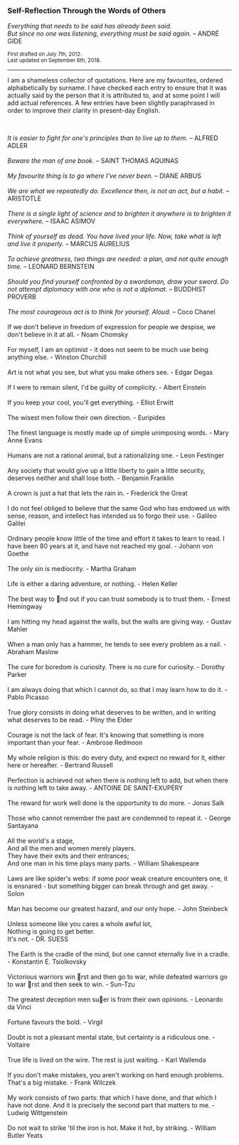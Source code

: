 
### Self-Reflection Through the Words of Others

*Everything that needs to be said has already been said.\
But since no one was listening, everything must be said again.* &ndash; ANDRÉ GIDE

<sub>First drafted on July 7th, 2012.</sub> \
<sub>Last updated on September 8th, 2018.</sub>

___

I am a shameless collector of quotations. Here are my favourites, ordered alphabetically by surname. I have checked each entry to ensure that it was actually said by the person that it is attributed to, and at some point I will add actual references. A few entries have been slightly paraphrased in order to improve their clarity in present-day English.

<br>

*It is easier to fight for one's principles than to live up to them.* &ndash; ALFRED ADLER
\
\
*Beware the man of one book.* &ndash; SAINT THOMAS AQUINAS
\
\
*My favourite thing is to go where I've never been.* &ndash; DIANE ARBUS
\
\
*We are what we repeatedly do. Excellence then, is not an act, but a habit.* &ndash; ARISTOTLE
\
\
*There is a single light of science and to brighten it anywhere is to brighten it everywhere.* &ndash; ISAAC ASIMOV
\
\
*Think of yourself as dead. You have lived your life. Now, take what is left and live it properly.* &ndash; MARCUS AURELIUS
\
\
*To achieve greatness, two things are needed: a plan, and not quite enough time.* &ndash; LEONARD BERNSTEIN
\
\
*Should you find yourself confronted by a swordsman, draw your sword. Do not attempt diplomacy with one who is not a diplomat.* &ndash; BUDDHIST PROVERB
\
\
*The most courageous act is to think for yourself. Aloud.* &ndash; Coco Chanel
\
\
If we don't believe in freedom of expression for people we despise, we don't believe in it at all. - Noam Chomsky
\
\
For myself, I am an optimist - it does not seem to be much use being anything else. - Winston Churchill
\
\
Art is not what you see, but what you make others see. - Edgar Degas
\
\
If I were to remain silent, I'd be guilty of complicity. - Albert Einstein
\
\
If you keep your cool, you'll get everything. - Elliot Erwitt
\
\
The wisest men follow their own direction. - Euripides
\
\
The finest language is mostly made up of simple unimposing words. - Mary Anne Evans
\
\
Humans are not a rational animal, but a rationalizing one. - Leon Festinger
\
\
Any society that would give up a little liberty to gain a little security, deserves neither and shall lose both. -
Benjamin Franklin
\
\
A crown is just a hat that lets the rain in. - Frederick the Great
\
\
I do not feel obliged to believe that the same God who has endowed us with sense, reason, and intellect has
intended us to forgo their use. - Galileo Galilei
\
\
Ordinary people know little of the time and effort it takes to learn to read. I have been 80 years at it, and have
not reached my goal. - Johann von Goethe
\
\
The only sin is mediocrity. - Martha Graham
\
\
Life is either a daring adventure, or nothing. - Helen Keller
\
\
The best way to nd out if you can trust somebody is to trust them. - Ernest Hemingway
\
\
I am hitting my head against the walls, but the walls are giving way. - Gustav Mahler
\
\
When a man only has a hammer, he tends to see every problem as a nail. - Abraham Maslow
\
\
The cure for boredom is curiosity. There is no cure for curiosity. - Dorothy Parker
\
\
I am always doing that which I cannot do, so that I may learn how to do it. - Pablo Picasso
\
\
True glory consists in doing what deserves to be written, and in writing what deserves to be read. - Pliny the
Elder
\
\
Courage is not the lack of fear. It's knowing that something is more important than your fear. - Ambrose
Redmoon
\
\
My whole religion is this: do every duty, and expect no reward for it, either here or hereafter. - Bertrand
Russell
\
\
Perfection is achieved not when there is nothing left to add, but when there is nothing left to take away. -
ANTOINE DE SAINT-EXUPÉRY
\
\
The reward for work well done is the opportunity to do more. - Jonas Salk
\
\
Those who cannot remember the past are condemned to repeat it. - George Santayana
\
\
All the world's a stage,\
And all the men and women merely players.\
They have their exits and their entrances;\
And one man in his time plays many parts. - William Shakespeare
\
\
Laws are like spider's webs: if some poor weak creature encounters one, it is ensnared - but something bigger
can break through and get away. - Solon
\
\
Man has become our greatest hazard, and our only hope. - John Steinbeck
\
\
Unless someone like you cares a whole awful lot,\
Nothing is going to get better.\
It's not. - DR. SUESS
\
\
The Earth is the cradle of the mind, but one cannot eternally live in a cradle. - Konstantin E. Tsiolkovsky
\
\
Victorious warriors win rst and then go to war, while defeated warriors go to war rst and then seek to win. -
Sun-Tzu
\
\
The greatest deception men suer is from their own opinions. - Leonardo da Vinci
\
\
Fortune favours the bold. - Virgil
\
\
Doubt is not a pleasant mental state, but certainty is a ridiculous one. - Voltaire
\
\
True life is lived on the wire. The rest is just waiting. - Karl Wallenda
\
\
If you don't make mistakes, you aren't working on hard enough problems. That's a big mistake. - Frank
Wilczek
\
\
My work consists of two parts: that which I have done, and that which I have not done. And it is precisely the
second part that matters to me. - Ludwig Wittgenstein
\
\
Do not wait to strike 'til the iron is hot. Make it hot, by striking. - William Butler Yeats

